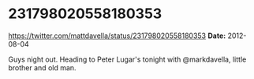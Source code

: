 # 231798020558180353
https://twitter.com/mattdavella/status/231798020558180353
**Date:** 2012-08-04

Guys night out. Heading to Peter Lugar's tonight with @markdavella, little brother and old man.
